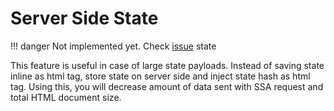 
# Server Side State

!!! danger
    Not implemented yet. Check [issue](https://github.com/kyoto-framework/kyoto/issues/28) state

This feature is useful in case of large state payloads.
Instead of saving state inline as html tag, store state on server side and inject state hash as html tag.
Using this, you will decrease amount of data sent with SSA request and total HTML document size.
